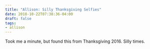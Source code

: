 ```yaml
---
title: "Allison: Silly Thanksgiving Selfies"
date: 2018-10-22T07:38:36-04:00
draft: false
tags:
- allison
---
```


Took me a minute, but found this from Thanksgiving 2016.  Silly times.
